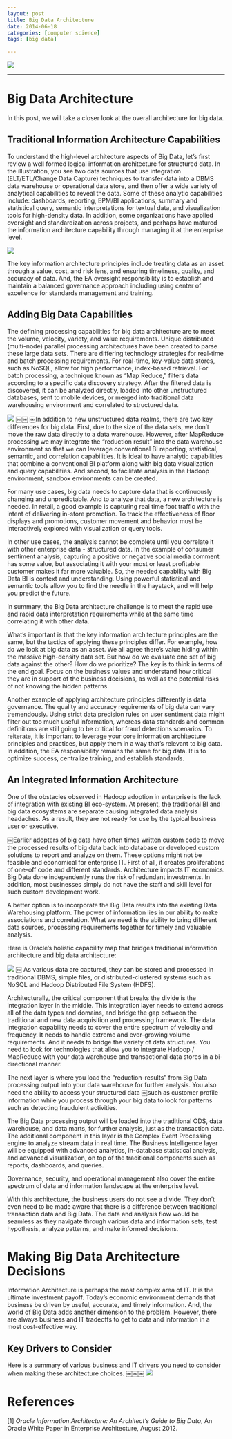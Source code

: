 ```yaml
---
layout: post
title: Big Data Architecture
date: 2014-06-18
categories: [computer science]
tags: [big data]

---
```




[![](http://sungsoo.github.com/images/data.png)](http://sungsoo.github.com/images/data.png)

---

# Big Data ArchitectureIn this post, we will take a closer look at the overall architecture for big data.
## Traditional Information Architecture CapabilitiesTo understand the high-level architecture aspects of Big Data, let’s first review a well formed logical information architecture for structured data. In the illustration, you see two data sources that use integration (ELT/ETL/Change Data Capture) techniques to transfer data into a DBMS data warehouse or operational data store, and then offer a wide variety of analytical capabilities to reveal the data. Some of these analytic capabilities include: dashboards, reporting, EPM/BI applications, summary and statistical query, semantic interpretations for textual data, and visualization tools for high-density data. In addition, some organizations have applied oversight and standardization across projects, and perhaps have matured the information architecture capability through managing it at the enterprise level.

[![](http://sungsoo.github.com/images/structured.png)](http://sungsoo.github.com/images/structured.png)
The key information architecture principles include treating data as an asset through a value, cost, and risk lens, and ensuring timeliness, quality, and accuracy of data. And, the EA oversight responsibility is to establish and maintain a balanced governance approach including using center of excellence for standards management and training.
## Adding Big Data CapabilitiesThe defining processing capabilities for big data architecture are to meet the volume, velocity, variety, and value requirements. Unique distributed (multi-node) parallel processing architectures have been created to parse these large data sets. There are differing technology strategies for real-time and batch processing requirements. For real-time, key-value data stores, such as NoSQL, allow for high performance, index-based retrieval. For batch processing, a technique known as “Map Reduce,” filters data according to a specific data discovery strategy. After the filtered data is discovered, it can be analyzed directly, loaded into other unstructured databases, sent to mobile devices, or merged into traditional data warehousing environment and correlated to structured data.[![](http://sungsoo.github.com/images/unstructured.png)](http://sungsoo.github.com/images/unstructured.png)￼￼￼In addition to new unstructured data realms, there are two key differences for big data. First, due to the size of the data sets, we don’t move the raw data directly to a data warehouse. However, after MapReduce processing we may integrate the “reduction result” into the data warehouse environment so that we can leverage conventional BI reporting, statistical, semantic, and correlation capabilities. It is ideal to have analytic capabilities that combine a conventional BI platform along with big data visualization and query capabilities. And second, to facilitate analysis in the Hadoop environment, sandbox environments can be created.
For many use cases, big data needs to capture data that is continuously changing and unpredictable. And to analyze that data, a new architecture is needed. In retail, a good example is capturing real time foot traffic with the intent of delivering in-store promotion. To track the effectiveness of floor displays and promotions, customer movement and behavior must be interactively explored with visualization or query tools.
In other use cases, the analysis cannot be complete until you correlate it with other enterprise data - structured data. In the example of consumer sentiment analysis, capturing a positive or negative social media comment has some value, but associating it with your most or least profitable customer makes it far more valuable. So, the needed capability with Big Data BI is context and understanding. Using powerful statistical and semantic tools allow you to find the needle in the haystack, and will help you predict the future.
In summary, the Big Data architecture challenge is to meet the rapid use and rapid data interpretation requirements while at the same time correlating it with other data.
What’s important is that the key information architecture principles are the same, but the tactics of applying these principles differ. For example, how do we look at big data as an asset. We all agree there’s value hiding within the massive high-density data set. But how do we evaluate one set of big data against the other? How do we prioritize? The key is to think in terms of the end goal. Focus on the business values and understand how critical they are in support of the business decisions, as well as the potential risks of not knowing the hidden patterns.
Another example of applying architecture principles differently is data governance. The quality and accuracy requirements of big data can vary tremendously. Using strict data precision rules on user sentiment data might filter out too much useful information, whereas data standards and common definitions are still going to be critical for fraud detections scenarios.To reiterate, it is important to leverage your core information architecture principles and practices, but apply them in a way that’s relevant to big data. In addition, the EA responsibility remains the same for big data. It is to optimize success, centralize training, and establish standards.
## An Integrated Information ArchitectureOne of the obstacles observed in Hadoop adoption in enterprise is the lack of integration with existing BI eco-system. At present, the traditional BI and big data ecosystems are separate causing integrated data analysis headaches. As a result, they are not ready for use by the typical business user or executive.￼Earlier adopters of big data have often times written custom code to move the processed results of big data back into database or developed custom solutions to report and analyze on them. These options might not be feasible and economical for enterprise IT. First of all, it creates proliferations of one-off code and different standards. Architecture impacts IT economics. Big Data done independently runs the risk of redundant investments. In addition, most businesses simply do not have the staff and skill level for such custom development work.
A better option is to incorporate the Big Data results into the existing Data Warehousing platform. The power of information lies in our ability to make associations and correlation. What we need is the ability to bring different data sources, processing requirements together for timely and valuable analysis.
Here is Oracle’s holistic capability map that bridges traditional information architecture and big data architecture:
[![](http://sungsoo.github.com/images/oracle.png)](http://sungsoo.github.com/images/oracle.png)￼As various data are captured, they can be stored and processed in traditional DBMS, simple files, or distributed-clustered systems such as NoSQL and Hadoop Distributed File System (HDFS).
Architecturally, the critical component that breaks the divide is the integration layer in the middle. This integration layer needs to extend across all of the data types and domains, and bridge the gap between the traditional and new data acquisition and processing framework. The data integration capability needs to cover the entire spectrum of velocity and frequency. It needs to handle extreme and ever-growing volume requirements. And it needs to bridge the variety of data structures. You need to look for technologies that allow you to integrate Hadoop / MapReduce with your data warehouse and transactional data stores in a bi-directional manner.
The next layer is where you load the “reduction-results” from Big Data processing output into your data warehouse for further analysis. You also need the ability to access your structured data￼such as customer profile information while you process through your big data to look for patterns such as detecting fraudulent activities.
The Big Data processing output will be loaded into the traditional ODS, data warehouse, and data marts, for further analysis, just as the transaction data. The additional component in this layer is the Complex Event Processing engine to analyze stream data in real time.The Business Intelligence layer will be equipped with advanced analytics, in-database statistical analysis, and advanced visualization, on top of the traditional components such as reports, dashboards, and queries.
Governance, security, and operational management also cover the entire spectrum of data and information landscape at the enterprise level.
With this architecture, the business users do not see a divide. They don’t even need to be made aware that there is a difference between traditional transaction data and Big Data. The data and analysis flow would be seamless as they navigate through various data and information sets, test hypothesis, analyze patterns, and make informed decisions.
# Making Big Data Architecture DecisionsInformation Architecture is perhaps the most complex area of IT. It is the ultimate investment payoff. Today’s economic environment demands that business be driven by useful, accurate, and timely information. And, the world of Big Data adds another dimension to the problem. However, there are always business and IT tradeoffs to get to data and information in a most cost-effective way.
## Key Drivers to ConsiderHere is a summary of various business and IT drivers you need to consider when making these architecture choices.￼￼￼
[![](http://sungsoo.github.com/images/drivers.png)](http://sungsoo.github.com/images/drivers.png)
# References
[1] *Oracle Information Architecture: An Architect’s Guide to Big Data*, An Oracle White Paper in Enterprise Architecture, August 2012.